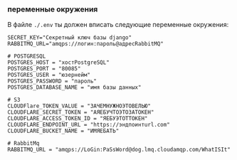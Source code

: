 ### переменные окружения
В файле `./.env` ты должен вписать следующие переменные окружения:
```.env
SECRET_KEY="Секретный ключ базы django"
RABBITMQ_URL="amqps://логин:пароль@адресRabbitMQ"

# POSTGRESQL
POSTGRES_HOST = "хостPostgreSQL"
POSTGRES_PORT = "80085"
POSTGRES_USER = "юзернейм"
POSTGRES_PASSWORD = "пароль"
POSTGRES_DATABASE_NAME = "имя базы данных"  

# S3
CLOUDFlare_TOKEN_VALUE = "ЗАЧЕМНУЖНОЭТОВЕЛЬЮ"
CLOUDFLARE_SECRET_TOKEN = "АЯЕБУЧТОЭТОЗАТОКЕН"
CLOUDFLARE_ACCESS_TOKEN_ID = "ЯЕБУЭТОТТОКЕН"
CLOUDFLARE_ENDPOINT_URL = "https://эндпоинтurl.com"
CLOUDFLARE_BUCKET_NAME = "ИМЯЕБАТЬ"

# RabbitMq
RABBITMQ_URL = "amqps://LoGin:PaSsWord@dog.lmq.cloudamqp.com/WhatISIt"
```
